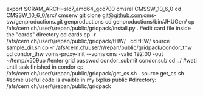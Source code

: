 export SCRAM_ARCH=slc7_amd64_gcc700
cmsrel CMSSW_10_6_0
cd CMSSW_10_6_0/src/
cmsenv
git clone git@github.com:cms-sw/genproductions.git genproductions
cd genproductions/bin/JHUGen/
cp /afs/cern.ch/user/r/repan/public/gridpack/install.py .
#edit card file inside the "cards" directory
cd cards
cp -r /afs/cern.ch/user/r/repan/public/gridpack/tHW/ .
cd tHW/
source sample_dir.sh
cp -r /afs/cern.ch/user/r/repan/public/gridpack/condor_thw
cd condor_thw
voms-proxy-init --voms cms -valid 192:00 -out ~/temp/x509up 
#enter grid passwod
condor_submit condor.sub
cd ../
#wati until task finished in condor
cp /afs/cern.ch/user/r/repan/public/gridpack/get_cs.sh .
source get_cs.sh
#some useful code is avaible in my lxplus public
#directory: /afs/cern.ch/user/r/repan/public/gridpack



